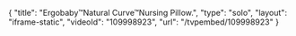 {
    "title": "Ergobaby&trade;Natural Curve&trade;Nursing Pillow.",
    "type": "solo",
    "layout": "iframe-static",
    "videoId": "109998923",
    "url": "\/tvpembed\/109998923"
}